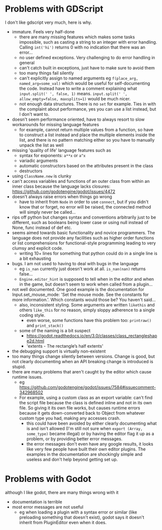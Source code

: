# Problems with GDScript #
I don't like gdscript very much, here is why.
- immature. Feels very half-done
    - there are many missing features which makes some tasks impossible, such as casting a string to an integer with error handling. Calling `int('hi')` returns 0 with no indication that there was an error...
    - no user defined exceptions. Very challenging to do error handling in general
    - can't catch built in exceptions, just have to make sure to avoid them
    - too many things fail silently
    - can't explicitly assign to named arguments eg `f(place_arg, named_arg=some_val)` which would be useful for self-documenting the code. Instead have to write a comment explaining what `input.split(' ', false, 1)` means. `input.split(' ', allow_empty=false, maxsplits=1)` would be much nicer.
    - not enough data structures. There is no `set` for example. Ties in with the complaint about performance, yes you can use a list instead, but I don't want to.
- doesn't seem performance oriented, have to always resort to slow workarounds for missing language features
    - for example, cannot return multiple values from a function, so have to construct a list instead and place the multiple elements inside the list, and there is no pattern matching either so you have to manually unpack the list as well
- missing 'quality of life' language features such as
    - syntax for exponents: `a**x` or `a^x`
    - variadic arguments
    - automatic constructors based on the attributes present in the class
    - destructors
- using `ClassName.new` is clunky
- can't access variables and functions of an outer class from within an inner class because the language lacks closures: https://github.com/godotengine/godot/issues/4472
- doesn't always raise errors when things go wrong
    - have to inherit from `Node` in order to use `connect`, but if you didn't know that or forget, no error will be raised, the connected method will simply never be called...
- rips off python but changes syntax and conventions arbitrarily just to be different, such as booleans being lower case or using null instead of None, func instead of def etc.
- seems aimed towards basic functionality and novice programmers. The language does not provide any facilities such as higher order functions or list comprehensions for functional-style programming leading to very clumsy and explicit code.
    - writing 10+ lines for something that python could do in a single line is a bit exhausting
- bugs. I am not used to having to deal with bugs in the language
    - eg `is_nan` currently just doesn't work at all. `is_nan(nan)` returns false...
    - `Engine.editor_hint` is supposed to tell when in the editor and when in the game, but doesn't seem to work when called from a plugin...
- not well documented. One good example is the documentation for Input.set_mouse_mode: 'Set the mouse mode. See the constants for more information.'. Which constants would those be? You haven't said...
    - also, inconsistent styling. Some arguments are written `likethis` and others `like_this` for no reason, simply sloppy adherence to a single coding style.
        - even worse, some functions have this problem too: `printraw()` and `print_stack()`
    - some of the naming is a bit suspect
        - https://godot.readthedocs.io/en/3.0/classes/class_rectangleshape2d.html
        - 'extents - The rectangle’s half extents'
- the debugging support is virtually non-existent
- too many things change silently between versions. Change is good, but not clearly documenting when an API breaking change is introduced is stupid.
- there are many problems that aren't caught by the editor which cause runtime issues.
    - eg https://github.com/godotengine/godot/issues/7584#issuecomment-342968502
    - For example, using a custom class as an export variable: can't find the script file because the class is defined inline and not in its own file. So giving it its own file works, but causes runtime errors because it gets down-converted back to Object from whatever custom type you had, making any accesses crash.
        - this could have been avoided by either clearly documenting what is and isn't allowed (I'm still not sure when `export (Array, some_type)` became illegal) or by having the editor flag it up as a problem, or by providing better error messages.
        - the error messages don't even have any google results, it looks like very few people have built their own editor plugins. The examples in the documentation are shockingly simple and useless and don't help beyond getting set up.


# Problems with Godot
although I like godot, there are many things wrong with it
- documentation is terrible
- most error messages are not useful
    - eg when loading a plugin with a syntax error or similar (like preloading something that doesn't exist), godot says it doesn't inherit from PluginEditor even when it does.
